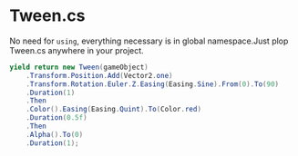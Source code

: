 # Tween.cs

No need for `using`, everything necessary is in global namespace.Just plop Tween.cs anywhere in your project.

```csharp
yield return new Tween(gameObject)
    .Transform.Position.Add(Vector2.one)
    .Transform.Rotation.Euler.Z.Easing(Easing.Sine).From(0).To(90)
    .Duration(1)
    .Then
    .Color().Easing(Easing.Quint).To(Color.red)
    .Duration(0.5f)
    .Then
    .Alpha().To(0)
    .Duration(1);
```
